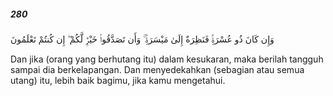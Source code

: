 ##### 280

<span class="ayah">وَإِن كَانَ ذُو عُسْرَةٍۢ فَنَظِرَةٌ إِلَىٰ مَيْسَرَةٍۢ ۚ وَأَن تَصَدَّقُوا۟ خَيْرٌۭ لَّكُمْ ۖ إِن كُنتُمْ تَعْلَمُونَ</span>

<span class="ayah_translation">Dan jika (orang yang berhutang itu) dalam kesukaran, maka berilah tangguh sampai dia berkelapangan. Dan menyedekahkan (sebagian atau semua utang) itu, lebih baik bagimu, jika kamu mengetahui.</span>
